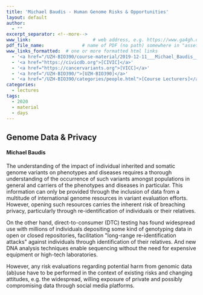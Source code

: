 ```yaml
---
title: 'Michael Baudis - Human Genome Risks & Opportunities'
layout: default
author:
  - ""
excerpt_separator: <!--more-->
www_link: 						# web address, e.g. https://www.ga4gh.org; auto-linked
pdf_file_name: 				# name of PDF (no path) somewhere in "assets"; auto-linked
www_links_formatted:  # one or more formatted html links
  - '<a href="/UZH-BIO390/course-material/2019-12-11___Michael_Baudis__Genomes-and-Privacy__UZH-BIO390-HS19-lecture-13B.pdf">[2019 slides "Genomic Privacy"]</a>'
  - '<a href="https://civicdb.org">[CIVIC]</a>'
  - '<a href="https://cancervariants.org">[VICC]</a>'
  - '<a href="/UZH-BIO390/">[UZH-BIO390]</a>'
  - '<a href="/UZH-BIO390/categories/people.html">[Course Lecturers]</a>'
categories:
  - lectures
tags:
  - 2020
  - material
  - days
---
```


## Genome Data & Privacy
#### Michael Baudis

<!--more-->

The understanding of the impact of individual inherited and somatic genome
variants on phenotypes and diseases requires a thorough understanding of the
occurrence of such variants amongst populations in general and carriers of the
phenotypes and diseases in particular. This information can only be provided
through the inclusion of data from a multitude of international genome resources
in variant evaluation efforts. However, opening such resources carries the
inherent risk of breaching privacy, particularly through re-identification of
individuals or their relatives.

On the other hand, direct-to-consumer (DTC) testing has found widespread use
with millions of individuals depositing some kind of genotyping data in open
or closed repositories, facilitation "long-range re-identification attacks"
against individuals through identification of their relatives. And new DNA
analysis techniques enable sequencing without the need for expensive equipment
or high-tech laboratories.

However, any risk evaluations regarding potential harm from genomic data (ab)use
have to be performed in the context of existing risks and changing attitudes,
e.g. the widespread, willing exposure of private and possibly compromising data
through social media platforms.
